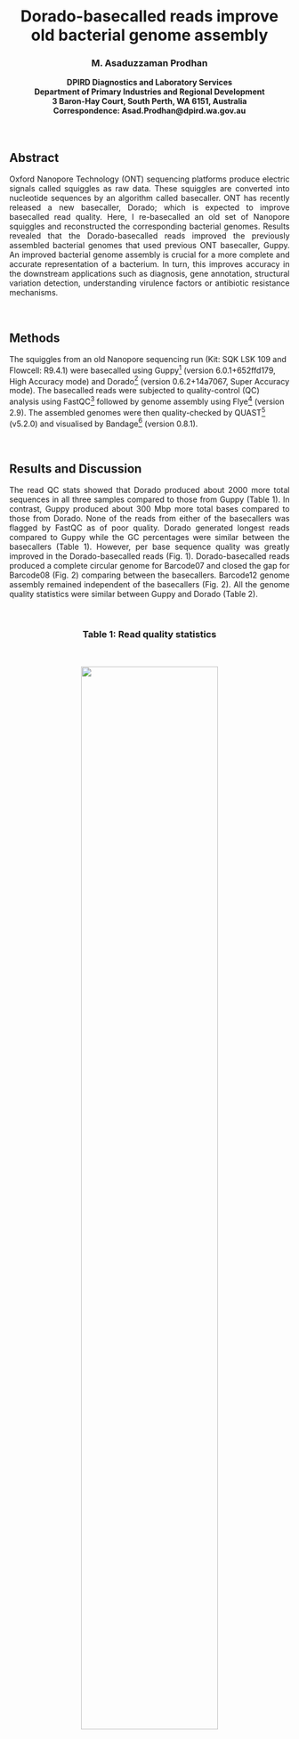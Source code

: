<h1 align="center">Dorado-basecalled reads improve old bacterial genome assembly</h1>


<h3 align="center">M. Asaduzzaman Prodhan</h3>


<div align="center"><b> DPIRD Diagnostics and Laboratory Services </b></div>


<div align="center"><b> Department of Primary Industries and Regional Development </b></div>


<div align="center"><b> 3 Baron-Hay Court, South Perth, WA  6151, Australia </b></div>


<div align="center"><b> Correspondence: Asad.Prodhan@dpird.wa.gov.au </b></div>

 
<br />


<br />


## **Abstract**


<p align="justify">
Oxford Nanopore Technology (ONT) sequencing platforms produce electric signals called squiggles as raw data. These squiggles are converted into nucleotide sequences by an algorithm called basecaller. ONT has recently released a new basecaller, Dorado; which is expected to improve basecalled read quality. Here, I re-basecalled an old set of Nanopore squiggles and reconstructed the corresponding bacterial genomes. Results revealed that the Dorado-basecalled reads improved the previously assembled bacterial genomes that used previous ONT basecaller, Guppy. An improved bacterial genome assembly is crucial for a more complete and accurate representation of a bacterium. In turn, this improves accuracy in the downstream applications such as diagnosis, gene annotation, structural variation detection, understanding virulence factors or antibiotic resistance mechanisms. 
</p>

<br />


## **Methods**


The squiggles from an old Nanopore sequencing run (Kit: SQK LSK 109 and Flowcell: R9.4.1) were basecalled using Guppy[^Guppy] (version 6.0.1+652ffd179, High Accuracy mode) and Dorado[^Dorado] (version 0.6.2+14a7067, Super Accuracy mode). The basecalled reads were subjected to quality-control (QC) analysis using FastQC[^FastQC] followed by genome assembly using Flye[^Flye] (version 2.9). The assembled genomes were then quality-checked by QUAST[^QUAST] (v5.2.0) and visualised by Bandage[^Bandage] (version 0.8.1).


<br />



## **Results and Discussion**


<p align="justify">
The read QC stats showed that Dorado produced about 2000 more total sequences in all three samples compared to those from Guppy (Table 1). In contrast, Guppy produced about 300 Mbp more total bases compared to those from Dorado. None of the reads from either of the basecallers was flagged by FastQC as of poor quality. Dorado generated longest reads compared to Guppy while the GC percentages were similar between the basecallers (Table 1). However, per base sequence quality was greatly improved in the Dorado-basecalled reads (Fig. 1). Dorado-basecalled reads produced a complete circular genome for Barcode07 and closed the gap for Barcode08 (Fig. 2) comparing between the basecallers. Barcode12 genome assembly remained independent of the basecallers (Fig. 2). All the genome quality statistics were similar between Guppy and Dorado (Table 2). 
</p>


<br />


<h3 align="center">Table 1: Read quality statistics</h2>


<br />


<p align="center">
  <img 
    src="https://github.com/asadprodhan/Dorado-basecalled-reads-improve-old-bacterial-genome-assembly-/blob/main/Table_1_Read_QC.PNG"
 align="center" width=70% height=70% >   
</p>
<p align = center>

</p>

<br />


<br />


<h3 align="center">Per base sequence quality</h2>


<br />


<p align="center">
  <img 
    src="https://github.com/asadprodhan/Dorado-basecalled-reads-improve-old-bacterial-genome-assembly-/blob/main/Figure_1_Per_base_sequence_quality.png"
 align="center" width=70% height=70% >   
</p>
<p align = center>
Figure 1: Per base sequence quality.
</p>

<br />


<br />


<h3 align="center">Genome assembly graphs</h2>


<br />


<p align="center">
  <img 
    src="https://github.com/asadprodhan/Dorado-basecalled-reads-improve-old-bacterial-genome-assembly-/blob/main/DPI300_Figure_2_Genome_assembly_graphs.png"
 align="center" width=70% height=70% >   
</p>
<p align = center>
Figure 2: Genome assembly graphs.
</p>

<br />


<br />


<h3 align="center">Table 2: Genome quality statistics</h2>


<br />


<p align="center">
  <img 
    src="https://github.com/asadprodhan/Dorado-basecalled-reads-improve-old-bacterial-genome-assembly-/blob/main/Table_2_Genome_QC.PNG"
 align="center" width=70% height=70% >   
</p>
<p align = center>

</p>


<br />



<br />


<p align="justify">
Taken together, these findings suggest that the choice of basecaller is important for the ONT raw data, and it is worth collecting and storing the squiggles from the ONT sequencing runs to be re-basecalled later with an improved version of basecallers, thus improving genome assemblies and their associated applications.       
</p>


<br />


**Funding:** There was no specific funding for this study.


<br />


**Conflict of interest:** Author declares there is no conflict of intertest.


<br />


**Data availability:** The study was conducted on in-house unpublished data, which are currently not publicly available.


<br />


## **References**



[^Guppy]:	Guppy basecalling software. Oxford Nanopore Technologies. https://community.nanoporetech.com/protocols/Guppy-protocol/v/gpb_2003_v1_revax_14dec2018.


[^Dorado]: Dorado. Oxford Nanopore’s Basecaller. https://github.com/nanoporetech/dorado (2024).


[^FastQC]: Andrews, S. FastQC: A quality control tool for high throughput sequence data. https://www.bioinformatics.babraham.ac.uk/projects/fastqc/ (2010).


[^Flye]: Kolmogorov, M., Yuan, J., Lin, Y. & Pevzner, P. A. Assembly of long, error-prone reads using repeat graphs. Nat. Biotechnol. 37, 540–546 (2019).


[^QUAST]: Mikheenko, A., Prjibelski, A., Saveliev, V., Antipov, D. & Gurevich, A. Versatile genome assembly evaluation with QUAST-LG. Bioinformatics 34, i142–i150 (2018).


[^Bandage]: Wick, R. R., Schultz, M. B., Zobel, J. & Holt, K. E. Bandage: interactive visualization of de novo genome assemblies. Bioinformatics 31, 3350–3352 (2015).


